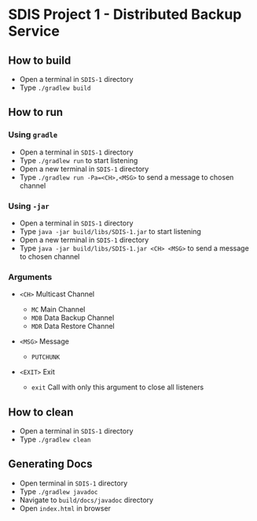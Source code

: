# SDIS Project 1 - Distributed Backup Service

## How to build

* Open a terminal in ``SDIS-1`` directory
* Type ``./gradlew build``

## How to run

### Using ``gradle``

* Open a terminal in ``SDIS-1`` directory
* Type ``./gradlew run`` to start listening
* Open a new terminal in ``SDIS-1`` directory
* Type ``./gradlew run -Pa=<CH>,<MSG>`` to send a message to chosen channel

### Using ``-jar``

* Open a terminal in ``SDIS-1`` directory
* Type ``java -jar build/libs/SDIS-1.jar`` to start listening
* Open a new terminal in ``SDIS-1`` directory
* Type ``java -jar build/libs/SDIS-1.jar <CH> <MSG>`` to send a message to chosen channel

### Arguments

* ``<CH>`` Multicast Channel
  * ``MC`` Main Channel
  * ``MDB`` Data Backup Channel
  * ``MDR`` Data Restore Channel


* ``<MSG>`` Message
  * ``PUTCHUNK``


* ``<EXIT>`` Exit
  * ``exit`` Call with only this argument to close all listeners

## How to clean

* Open a terminal in ``SDIS-1`` directory
* Type ``./gradlew clean``


## Generating Docs

* Open terminal in ``SDIS-1`` directory
* Type ``./gradlew javadoc``
* Navigate to ``build/docs/javadoc`` directory
* Open ``index.html`` in browser

